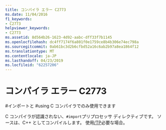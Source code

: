 ```yaml
---
title: コンパイラ エラー C2773
ms.date: 11/04/2016
f1_keywords:
- C2773
helpviewer_keywords:
- C2773
ms.assetid: 8d564b26-1623-4d92-aabc-dff33f7b1145
ms.openlocfilehash: dc4ff7174f6a801f0e1759ce8b4b306e74ec798a
ms.sourcegitcommit: 0ab61bc3d2b6cfbd52a16c6ab2b97a8ea1864f12
ms.translationtype: MT
ms.contentlocale: ja-JP
ms.lasthandoff: 04/23/2019
ms.locfileid: "62257206"
---
```

# <a name="compiler-error-c2773"></a>コンパイラ エラー C2773

\#インポートと #using C コンパイラでのみ使用できます

C コンパイラが認識されない、`#import`プリプロセッサ ディレクティブです。 ソースは、C++ としてコンパイルします。 使用[/TP](../../build/reference/tc-tp-tc-tp-specify-source-file-type.md)必要な場合。